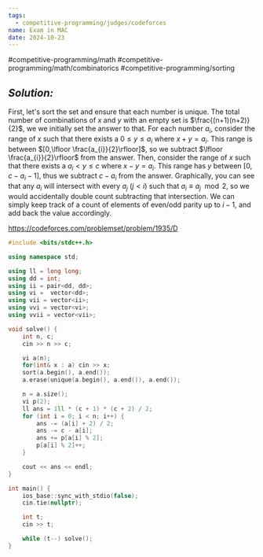 ```yaml
---
tags:
  - competitive-programming/judges/codeforces
name: Exam in MAC
date: 2024-10-23
---
```

#competitive-programming/math #competitive-programming/math/combinatorics #competitive-programming/sorting 
## _Solution:_
First, let's sort the set and ensure that each number is unique. The total number of combinations of $x$ and $y$ with an empty set is $\frac{(n+1)(n+2)}{2}$, we we initially set the answer to that. For each number $a_{i}$, consider the range of $x$ such that there exists a $0\le y\le a_{i}$ where $x+y=a_{i}$. This range is between $[0,\lfloor \frac{a_{i}}{2}\rfloor]$, so we subtract $\lfloor \frac{a_{i}}{2}\rfloor$ from the answer. Then, consider the range of $x$ such that there exists a $a_{i}< y\le c$ where $x-y=a_{i}$. This range has $y$ between $[0,c-a_{i}-1]$, thus we subtract $c-a_{i}$ from the answer. Graphically, you can see that any $a_{i}$ will intersect with every $a_{j}$ ($j<i$) such that $a_{i}\equiv a_{j}\mod{2}$, so we would accidentally double count subtracting that intersection. We can simply keep track of a count of elements of even/odd parity up to $i-1$, and add back the value accordingly.

https://codeforces.com/problemset/problem/1935/D
```cpp
#include <bits/stdc++.h>

using namespace std;

using ll = long long;
using dd = int;
using ii = pair<dd, dd>;
using vi =  vector<dd>;
using vii = vector<ii>;
using vvi = vector<vi>;
using vvii = vector<vii>;

void solve() {
    int n, c;
    cin >> n >> c;

    vi a(n);
    for(int& x : a) cin >> x;
    sort(a.begin(), a.end());
    a.erase(unique(a.begin(), a.end()), a.end());

    n = a.size();
    vi p(2);
    ll ans = 1ll * (c + 1) * (c + 2) / 2;
    for (int i = 0; i < n; i++) {
        ans -= (a[i] + 2) / 2;
        ans -= c - a[i];
        ans += p[a[i] % 2];
        p[a[i] % 2]++;
    }

    cout << ans << endl;
}

int main() {
    ios_base::sync_with_stdio(false);
    cin.tie(nullptr);

    int t;
    cin >> t;

    while (t--) solve();
}
```